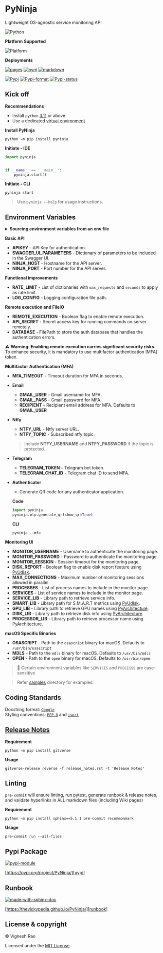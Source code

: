 # PyNinja
Lightweight OS-agnostic service monitoring API

![Python][label-pyversion]

**Platform Supported**

![Platform][label-platform]

**Deployments**

[![pages][label-actions-pages]][gha_pages]
[![pypi][label-actions-pypi]][gha_pypi]
[![markdown][label-actions-markdown]][gha_md_valid]

[![Pypi][label-pypi]][pypi]
[![Pypi-format][label-pypi-format]][pypi-files]
[![Pypi-status][label-pypi-status]][pypi]

## Kick off

**Recommendations**

- Install `python` [3.11] or above
- Use a dedicated [virtual environment]

**Install PyNinja**
```shell
python -m pip install pyninja
```

**Initiate - IDE**
```python
import pyninja


if __name__ == '__main__':
    pyninja.start()
```

**Initiate - CLI**
```shell
pyninja start
```

> Use `pyninja --help` for usage instructions.

## Environment Variables

<details>
<summary><strong>Sourcing environment variables from an env file</strong></summary>

> _By default, `PyNinja` will look for a `.env` file in the current working directory._
</details>

**Basic API**
- **APIKEY** - API Key for authentication.
- **SWAGGER_UI_PARAMETERS** - Dictionary of parameters to be included in the Swagger UI.
- **NINJA_HOST** - Hostname for the API server.
- **NINJA_PORT** - Port number for the API server.

**Functional improvements**
- **RATE_LIMIT** - List of dictionaries with `max_requests` and `seconds` to apply as rate limit.
- **LOG_CONFIG** - Logging configuration file path.

**Remote execution and FileIO**
- **REMOTE_EXECUTION** - Boolean flag to enable remote execution.
- **API_SECRET** - Secret access key for running commands on server remotely.
- **DATABASE** - FilePath to store the auth database that handles the authentication errors.

⚠️ **Warning: Enabling remote execution carries significant security risks.**
To enhance security, it is mandatory to use multifactor authentication (MFA) token.

**Multifactor Authentication (MFA)**
- **MFA_TIMEOUT** - Timeout duration for MFA in seconds.

- **Email**
    - **GMAIL_USER** - Gmail username for MFA.
    - **GMAIL_PASS** - Gmail password for MFA.
    - **RECIPIENT** - Recipient email address for MFA. Defaults to **GMAIL_USER**
- **Ntfy**
    - **NTFY_URL** - Ntfy server URL.
    - **NTFY_TOPIC** - Subscribed ntfy topic.
    > Include **NTFY_USERNAME** and **NTFY_PASSWORD** if the topic is protected.
- **Telegram**
    - **TELEGRAM_TOKEN** - Telegram bot token.
    - **TELEGRAM_CHAT_ID** - Telegram chat ID to send MFA.
- **Authenticator**
    - Generate QR code for any authenticator application.

    **Code**
    ```python
    import pyninja
    pyninja.otp.generate_qr(show_qr=True)
    ```

    **CLI**
    ```shell
    pyninja --mfa
    ```

**Monitoring UI**
- **MONITOR_USERNAME** - Username to authenticate the monitoring page.
- **MONITOR_PASSWORD** - Password to authenticate the monitoring page.
- **MONITOR_SESSION** - Session timeout for the monitoring page.
- **DISK_REPORT** - Boolean flag to enable disk report feature using [PyUdisk].
- **MAX_CONNECTIONS** - Maximum number of monitoring sessions allowed in parallel.
- **PROCESSES** - List of process names to include in the monitor page.
- **SERVICES** - List of service names to include in the monitor page.
- **SERVICE_LIB** - Library path to retrieve service info.
- **SMART_LIB** - Library path for S.M.A.R.T metrics using [PyUdisk].
- **GPU_LIB** - Library path to retrieve GPU names using [PyArchitecture].
- **DISK_LIB** - Library path to retrieve disk info using [PyArchitecture].
- **PROCESSOR_LIB** - Library path to retrieve processor name using [PyArchitecture].

**macOS Specific Binaries**
- **OSASCRIPT** - Path to the `osascript` binary for macOS. Defaults to `/usr/bin/osascript`
- **MDLS** - Path to the `mdls` binary for macOS. Defaults to `/usr/bin/mdls`
- **OPEN** - Path to the `open` binary for macOS. Defaults to `/usr/bin/open`

> 📓 Certain environment variables like `SERVICES` and `PROCESSS` are case-sensitive

> Refer [samples] directory for examples.

## Coding Standards
Docstring format: [`Google`][google-docs] <br>
Styling conventions: [`PEP 8`][pep8] and [`isort`][isort]

## [Release Notes][release-notes]
**Requirement**
```shell
python -m pip install gitverse
```

**Usage**
```shell
gitverse-release reverse -f release_notes.rst -t 'Release Notes'
```

## Linting
`pre-commit` will ensure linting, run pytest, generate runbook & release notes, and validate hyperlinks in ALL
markdown files (including Wiki pages)

**Requirement**
```shell
python -m pip install sphinx==5.1.1 pre-commit recommonmark
```

**Usage**
```shell
pre-commit run --all-files
```

## Pypi Package
[![pypi-module][label-pypi-package]][pypi-repo]

[https://pypi.org/project/PyNinja/][pypi]

## Runbook
[![made-with-sphinx-doc][label-sphinx-doc]][sphinx]

[https://thevickypedia.github.io/PyNinja/][runbook]

## License & copyright

&copy; Vignesh Rao

Licensed under the [MIT License][license]

[//]: # (Labels)

[label-actions-markdown]: https://github.com/thevickypedia/PyNinja/actions/workflows/markdown.yaml/badge.svg
[label-pypi-package]: https://img.shields.io/badge/Pypi%20Package-pyninja-blue?style=for-the-badge&logo=Python
[label-sphinx-doc]: https://img.shields.io/badge/Made%20with-Sphinx-blue?style=for-the-badge&logo=Sphinx
[label-pyversion]: https://img.shields.io/badge/python-3.11%20%7C%203.12-blue
[label-platform]: https://img.shields.io/badge/Platform-Linux|macOS|Windows-1f425f.svg
[label-actions-pages]: https://github.com/thevickypedia/PyNinja/actions/workflows/pages/pages-build-deployment/badge.svg
[label-actions-pypi]: https://github.com/thevickypedia/PyNinja/actions/workflows/python-publish.yaml/badge.svg
[label-pypi]: https://img.shields.io/pypi/v/PyNinja
[label-pypi-format]: https://img.shields.io/pypi/format/PyNinja
[label-pypi-status]: https://img.shields.io/pypi/status/PyNinja

[3.11]: https://docs.python.org/3/whatsnew/3.11.html
[virtual environment]: https://docs.python.org/3/tutorial/venv.html
[release-notes]: https://github.com/thevickypedia/PyNinja/blob/main/release_notes.rst
[gha_pages]: https://github.com/thevickypedia/PyNinja/actions/workflows/pages/pages-build-deployment
[gha_pypi]: https://github.com/thevickypedia/PyNinja/actions/workflows/python-publish.yaml
[gha_md_valid]: https://github.com/thevickypedia/PyNinja/actions/workflows/markdown.yaml
[google-docs]: https://google.github.io/styleguide/pyguide.html#38-comments-and-docstrings
[pep8]: https://www.python.org/dev/peps/pep-0008/
[isort]: https://pycqa.github.io/isort/
[sphinx]: https://www.sphinx-doc.org/en/master/man/sphinx-autogen.html
[pypi]: https://pypi.org/project/PyNinja
[pypi-files]: https://pypi.org/project/PyNinja/#files
[pypi-repo]: https://packaging.python.org/tutorials/packaging-projects/
[license]: https://github.com/thevickypedia/PyNinja/blob/main/LICENSE
[runbook]: https://thevickypedia.github.io/PyNinja/
[samples]: https://github.com/thevickypedia/PyNinja/tree/main/samples
[PyUdisk]: https://github.com/thevickypedia/PyUdisk
[PyArchitecture]: https://github.com/thevickypedia/PyArchitecture
